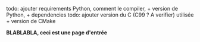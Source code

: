 todo: ajouter requirements Python, comment le compiler, + version de Python, + dependencies
todo: ajouter version du C (C99 ? A verifier) utilisée + version de CMake

**BLABLABLA, ceci est une page d'entrée**